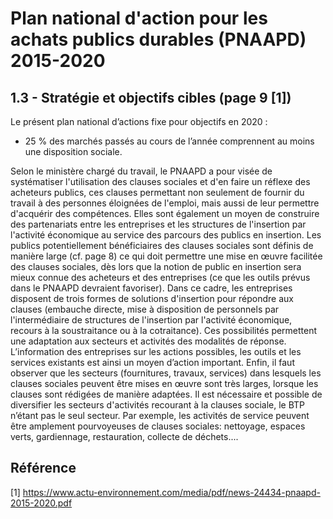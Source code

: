 # Plan national d'action pour les achats publics durables (PNAAPD) 2015-2020

## 1.3 - Stratégie et objectifs cibles (page 9 [1])

Le présent plan national d’actions fixe pour objectifs en 2020 :
- 25 % des marchés passés au cours de l’année comprennent au moins une disposition
sociale.

Selon le ministère chargé du travail, le PNAAPD a pour visée de systématiser l'utilisation
des clauses sociales et d'en faire un réflexe des acheteurs publics, ces clauses permettant
non seulement de fournir du travail à des personnes éloignées de l'emploi, mais aussi de
leur permettre d'acquérir des compétences. Elles sont également un moyen de construire
des partenariats entre les entreprises et les structures de l'insertion par l'activité
économique au service des parcours des publics en insertion.
Les publics potentiellement bénéficiaires des clauses sociales sont définis de manière
large (cf. page 8) ce qui doit permettre une mise en œuvre facilitée des clauses sociales,
dès lors que la notion de public en insertion sera mieux connue des acheteurs et des
entreprises (ce que les outils prévus dans le PNAAPD devraient favoriser).
Dans ce cadre, les entreprises disposent de trois formes de solutions d'insertion pour
répondre aux clauses (embauche directe, mise à disposition de personnels par
l'intermédiaire de structures de l'insertion par l'activité économique, recours à la soustraitance ou à la cotraitance). Ces possibilités permettent une adaptation aux secteurs et
activités des modalités de réponse. L’information des entreprises sur les actions possibles,
les outils et les services existants est ainsi un moyen d’action important.
Enfin, il faut observer que les secteurs (fournitures, travaux, services) dans lesquels les
clauses sociales peuvent être mises en œuvre sont très larges, lorsque les clauses sont
rédigées de manière adaptées. Il est nécessaire et possible de diversifier les secteurs
d'activités recourant à la clauses sociale, le BTP n’étant pas le seul secteur. Par exemple,
les activités de service peuvent être amplement pourvoyeuses de clauses sociales:
nettoyage, espaces verts, gardiennage, restauration, collecte de déchets....

## Référence

[1] https://www.actu-environnement.com/media/pdf/news-24434-pnaapd-2015-2020.pdf
